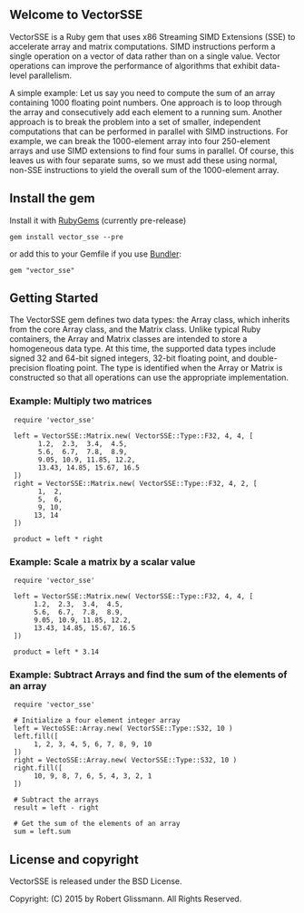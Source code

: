 ## Welcome to VectorSSE ##

VectorSSE is a Ruby gem that uses x86 Streaming SIMD Extensions (SSE) to accelerate
array and matrix computations. SIMD instructions perform a single operation
on a vector of data rather than on a single value. Vector operations can
improve the performance of algorithms that exhibit data-level parallelism.

A simple example:
Let us say you need to compute the sum of an array containing 1000 floating
point numbers. One approach is to loop through the array and consecutively add
each element to a running sum. Another approach is to break the problem
into a set of smaller, independent computations that can be performed in parallel
with SIMD instructions. For example, we can break the 1000-element array into
four 250-element arrays and use SIMD extensions to find four sums in parallel.
Of course, this leaves us with four separate sums, so we must add these using
normal, non-SSE instructions to yield the overall sum of the 1000-element array.


## Install the gem ##

Install it with [RubyGems](https://rubygems.org/) (currently pre-release)

    gem install vector_sse --pre

or add this to your Gemfile if you use [Bundler](http://gembundler.com/):

    gem "vector_sse"


## Getting Started ##

The VectorSSE gem defines two data types: the Array class, which inherits from
the core Array class, and the Matrix class. Unlike typical Ruby containers, the
Array and Matrix classes are intended to store a homogeneous data type. At this
time, the supported data types include signed 32 and 64-bit signed integers,
32-bit floating point, and double-precision floating point. The type is
identified when the Array or Matrix is constructed so that all operations can
use the appropriate implementation.


### Example: Multiply two matrices ###

     require 'vector_sse'

     left = VectorSSE::Matrix.new( VectorSSE::Type::F32, 4, 4, [
           1.2,  2.3,  3.4,  4.5,
           5.6,  6.7,  7.8,  8.9,
           9.05, 10.9, 11.85, 12.2,
           13.43, 14.85, 15.67, 16.5
     ])
     right = VectorSSE::Matrix.new( VectorSSE::Type::F32, 4, 2, [
           1,  2,
           5,  6,
           9, 10,
          13, 14
     ])

     product = left * right


### Example: Scale a matrix by a scalar value ###

     require 'vector_sse'

     left = VectorSSE::Matrix.new( VectorSSE::Type::F32, 4, 4, [
          1.2,  2.3,  3.4,  4.5,
          5.6,  6.7,  7.8,  8.9,
          9.05, 10.9, 11.85, 12.2,
          13.43, 14.85, 15.67, 16.5
     ])

     product = left * 3.14


### Example: Subtract Arrays and find the sum of the elements of an array ###

     require 'vector_sse'

     # Initialize a four element integer array
     left = VectoSSE::Array.new( VectorSSE::Type::S32, 10 )
     left.fill([
          1, 2, 3, 4, 5, 6, 7, 8, 9, 10
     ])
     right = VectoSSE::Array.new( VectorSSE::Type::S32, 10 )
     right.fill([
          10, 9, 8, 7, 6, 5, 4, 3, 2, 1
     ])

     # Subtract the arrays
     result = left - right

     # Get the sum of the elements of an array
     sum = left.sum


## License and copyright ##

VectorSSE is released under the BSD License.

Copyright: (C) 2015 by Robert Glissmann. All Rights Reserved.
